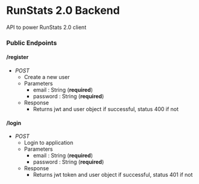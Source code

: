 # RunStats 2.0 Backend

API to power RunStats 2.0 client

### Public Endpoints

#### /register

- _POST_
  - Create a new user
  - Parameters
    - email : String (**required**)
    - password : String (**required**)
  - Response
    - Returns jwt and user object if successful, status 400 if not

#### /login

- _POST_
  - Login to application
  - Parameters
    - email : String (**required**)
    - password : String (**required**)
  - Response
    - Returns jwt token and user object if successful, status 401 if not

